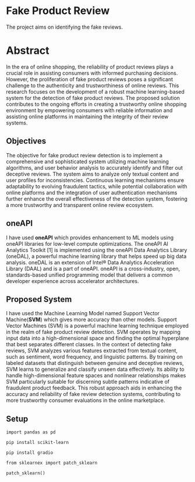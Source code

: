 # Fake Product Review

The project aims on identifying the fake reviews.

# Abstract

In the era of online shopping, the reliability of product reviews plays a crucial role in assisting consumers with informed purchasing decisions. However, the proliferation of fake product reviews poses a significant challenge to the authenticity and trustworthiness of online reviews. This research focuses on the development of a robust machine learning-based system for the detection of fake product reviews. The proposed solution contributes to the ongoing efforts in creating a trustworthy online shopping environment by empowering consumers with reliable information and assisting online platforms in maintaining the integrity of their review systems.
## Objectives
The objective for fake product review detection is to implement a comprehensive and sophisticated system utilizing machine learning algorithms, and user behavior analysis to accurately identify and filter out deceptive reviews. The system aims to analyze only textual content and user profiles for inconsistencies. Continuous learning mechanisms ensure adaptability to evolving fraudulent tactics, while potential collaboration with online platforms and the integration of user authentication mechanisms further enhance the overall effectiveness of the detection system, fostering a more trustworthy and transparent online review ecosystem.
## oneAPI
 I have used **oneAPI** which provides enhancement to ML models using oneAPI libraries for low-level compute optimizations. The oneAPI AI Analytics Toolkit [1] is implemented using the oneAPI Data Analytics Library (oneDAL), a powerful machine learning library that helps speed up big data analysis. oneDAL is an extension of Intel® Data Analytics Acceleration Library (DAAL) and is a part of oneAPI. oneAPI is a cross-industry, open, standards-based unified programming model that delivers a common developer experience across accelerator architectures. 

## Proposed System
I have used the Machine Learning Model named Support Vector Machine(**SVM**) which gives more accuracy than other models. Support Vector Machines (SVM) is a powerful machine learning technique employed in the realm of fake product review detection. SVM operates by mapping input data into a high-dimensional space and finding the optimal hyperplane that best separates different classes. In the context of detecting fake reviews, SVM analyzes various features extracted from textual content, such as sentiment, word frequency, and linguistic patterns. By training on labeled datasets that distinguish between genuine and deceptive reviews, SVM learns to generalize and classify unseen data effectively. Its ability to handle high-dimensional feature spaces and nonlinear relationships makes SVM particularly suitable for discerning subtle patterns indicative of fraudulent product feedback. This robust approach aids in enhancing the accuracy and reliability of fake review detection systems, contributing to more trustworthy consumer evaluations in the online marketplace.

## Setup

```import pandas as pd```

```pip install scikit-learn```

```pip install gradio```

```from sklearnex import patch_sklearn```

```patch_sklearn()```
